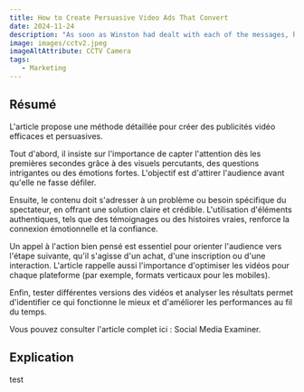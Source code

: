 ```yaml
---
title: How to Create Persuasive Video Ads That Convert
date: 2024-11-24
description: "As soon as Winston had dealt with each of the messages, he clipped his speakwritten corrections to the appropriate copy of the Times and pushed them into the pneumatic tube. Then, with a movement which was as nearly as possible unconscious, he crumpled up the original message and any notes that he himself had made, and dropped them into the memory hole to be devoured by the flames."
image: images/cctv2.jpeg
imageAltAttribute: CCTV Camera
tags:
   - Marketing
---
```


## Résumé

L'article propose une méthode détaillée pour créer des publicités vidéo efficaces et persuasives.

Tout d'abord, il insiste sur l'importance de capter l'attention dès les premières secondes grâce à des visuels percutants, des questions intrigantes ou des émotions fortes. L'objectif est d'attirer l'audience avant qu'elle ne fasse défiler.

Ensuite, le contenu doit s'adresser à un problème ou besoin spécifique du spectateur, en offrant une solution claire et crédible. L'utilisation d'éléments authentiques, tels que des témoignages ou des histoires vraies, renforce la connexion émotionnelle et la confiance.

Un appel à l'action bien pensé est essentiel pour orienter l'audience vers l'étape suivante, qu'il s'agisse d'un achat, d'une inscription ou d'une interaction. L'article rappelle aussi l'importance d'optimiser les vidéos pour chaque plateforme (par exemple, formats verticaux pour les mobiles).

Enfin, tester différentes versions des vidéos et analyser les résultats permet d'identifier ce qui fonctionne le mieux et d'améliorer les performances au fil du temps.

Vous pouvez consulter l'article complet ici : Social Media Examiner.

## Explication

test



